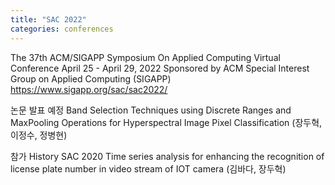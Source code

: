 ```yaml
---
title: "SAC 2022"
categories: conferences
---
```


The 37th ACM/SIGAPP Symposium On Applied Computing
Virtual Conference
April 25 - April 29, 2022
Sponsored by ACM Special Interest Group on Applied Computing (SIGAPP)
<https://www.sigapp.org/sac/sac2022/>

논문 발표 예정
Band Selection Techniques using Discrete Ranges and MaxPooling Operations for Hyperspectral Image Pixel Classification (장두혁, 이정수, 정병현)

참가 History
SAC 2020
Time series analysis for enhancing the recognition of license plate number in video stream of IOT camera (김바다, 장두혁)


